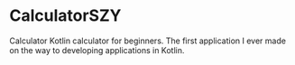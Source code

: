 # CalculatorSZY
Calculator 
Kotlin calculator for beginners.
The first application I ever made on the way to developing applications in Kotlin.

